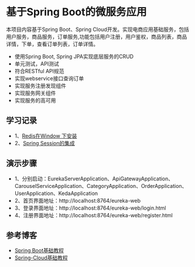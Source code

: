 # 基于Spring Boot的微服务应用

本项目内容基于Spring Boot、Spring Cloud开发。实现电商应用基础服务，包括用户服务，商品服务，订单服务,功能包括用户注册，用户鉴权，商品列表，商品详情，下单，查看订单列表，订单详情。

- 使用Spring Boot, Spring JPA实现底层服务的CRUD 
- 单元测试，API测试 
- 符合RESTful API规范 
- 实现webservice接口查询订单
- 实现服务注册发现组件
- 实现服务网关组件
- 实现服务的高可用

## 学习记录
- 1、[Redis在Window 下安装](https://github.com/suxiongwei/keda/blob/master/web/src/main/resources/static/readme/redis.md)
- 2、[Spring Session的集成](https://github.com/suxiongwei/keda/blob/master/web/src/main/resources/static/readme/spring_session.md)

## 演示步骤
- 1、分别启动：EurekaServerApplication、ApiGatewayApplication、CarouselServiceApplication、CategoryApplication、OrderApplication、UserApplication、KedaApplication
- 2、首页界面地址：http://localhost:8764/eureka-web
- 3、登录界面地址：http://localhost:8764/eureka-web/login.html
- 4、注册界面地址：http://localhost:8764/eureka-web/register.html

## 参考博客

- [Spring Boot基础教程](http://blog.didispace.com/Spring-Boot%E5%9F%BA%E7%A1%80%E6%95%99%E7%A8%8B/)
- [Spring-Cloud基础教程](http://blog.didispace.com/Spring-Cloud%E5%9F%BA%E7%A1%80%E6%95%99%E7%A8%8B/ )

